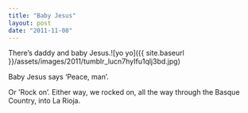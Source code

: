 ```yaml
---
title: "Baby Jesus"
layout: post
date: "2011-11-08"
---
```


There’s daddy and baby Jesus.![yo yo]({{ site.baseurl }}/assets/images/2011/tumblr_lucn7hyIfu1qlj3bd.jpg)

Baby Jesus says ‘Peace, man’.

Or 'Rock on’. Either way, we rocked on, all the way through the Basque Country, into La Rioja.
